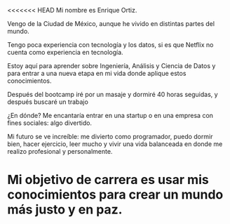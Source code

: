 <<<<<<< HEAD
Mi nombre es Enrique Ortiz.

Vengo de la Ciudad de México, aunque he vivido en distintas partes del mundo.

Tengo poca experiencia con tecnología y los datos, si es que Netflix no cuenta como experiencia en tecnología.

Estoy aquí para aprender sobre Ingeniería, Análisis y Ciencia de Datos y para entrar a una nueva etapa en mi vida donde aplique estos conocimientos. 

Después del bootcamp iré por un masaje y dormiré 40 horas seguidas, y después buscaré un trabajo

¿En dónde? Me encantaría entrar en una startup o en una empresa con fines sociales: algo divertido. 

Mi futuro se ve increíble: me divierto como programador, puedo dormir bien, hacer ejercicio, leer mucho y vivir una vida balanceada en donde me realizo profesional y personalmente. 

Mi objetivo de carrera es usar mis conocimientos para crear un mundo más justo y en paz. 
=======

